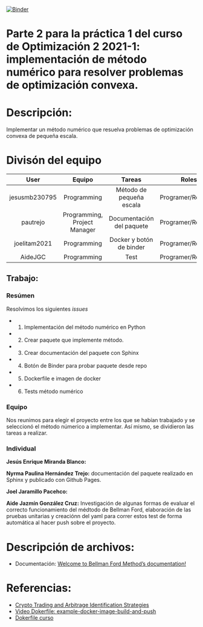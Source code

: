 [![Binder](https://mybinder.org/badge_logo.svg)](https://mybinder.org/v2/gh/optimizacion-2-2022-gh-classroom/practica-1-segunda-parte-pautrejo/main)

# **Parte 2 para la práctica 1 del curso de Optimización 2 2021-1: implementación de método numérico para resolver problemas de optimización convexa.**

# Descripción: 

Implementar un método numérico que resuelva problemas de optimización convexa de pequeña escala.

# Divisón del equipo

| User| Equipo | Tareas | Roles | 
|:---:|:---:|:---:|:---:|
| jesusmb230795| Programming| Método de pequeña escala| Programer/Reviewer |
| pautrejo| Programming, Project Manager| Documentación del paquete| Programer/Reviewer |
| joelitam2021| Programming| Docker y botón de binder| Programer/Reviewer |
| AideJGC| Programming| Test | Programer/Reviewer| 

## Trabajo: 

### Resúmen

Resolvimos los siguientes *issues* 

- 1. Implementación del método numérico en Python

- 2. Crear paquete que implemente método.

- 3. Crear documentación del paquete con Sphinx

- 4. Botón de Binder para probar paquete desde repo

- 5. Dockerfile e imagen de docker

- 6. Tests método numérico
 
### Equipo
 
Nos reunimos para elegir el proyecto entre los que se habían trabajado y se seleccionó el método númerico a implementar. Así mismo, se dividieron las tareas a realizar.

### Individual

**Jesús Enrique Miranda Blanco:**


**Nyrma Paulina Hernández Trejo:** documentación del paquete realizado en Sphinx y publicado con Github Pages.


**Joel Jaramillo Pacehco:**


**Aide Jazmín González Cruz:** Investigación de algunas formas de evaluar el correcto funcionamiento del médtodo de Bellman Ford, elaboración de las pruebas unitarias y creaciónn del yaml para correr estos test de forma automática al hacer push sobre el proyecto.



# Descripción de archivos:

* Documentación: [Welcome to Bellman Ford Method’s documentation!](https://optimizacion-2-2022-gh-classroom.github.io/practica-1-segunda-parte-pautrejo/html/index.html)
  

# Referencias:


* [Crypto Trading and Arbitrage Identification Strategies](https://nbviewer.org/github/rcroessmann/sharing_public/blob/master/arbitrage_identification.ipynb)
* [Video Dokerfile: example-docker-image-build-and-push](https://www.youtube.com/watch?v=wv7JGstFgrU&feature=youtu.be)
* [Dokerfile curso](https://github.com/palmoreck/dockerfiles/blob/master/jupyterlab/optimizacion_2/3.2.8/Dockerfile)


